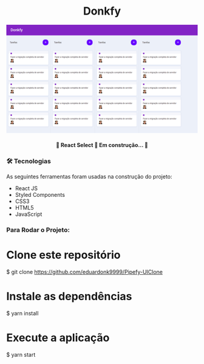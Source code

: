 <h1 align="center">Donkfy</h1>

<img src="https://github.com/eduardonk9999/Pipefy-UIClone/blob/master/imagee.png"/>

<h4 align="center"> 
	🚧  React Select 🚀 Em construção...  🚧
</h4>


### 🛠 Tecnologias

As seguintes ferramentas foram usadas na construção do projeto:
- React JS
- Styled Components
- CSS3
- HTML5
- JavaScript



### Para Rodar o Projeto:

# Clone este repositório
$ git clone https://github.com/eduardonk9999/Pipefy-UIClone

# Instale as dependências
$ yarn install

# Execute a aplicação
$ yarn start